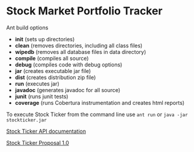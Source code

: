 Stock Market Portfolio Tracker
==============================

Ant build options
* **init**     (sets up directories)
* **clean**    (removes directories, including all class files)
* **wipedb**   (removes all database files in data directory)
* **compile**  (compiles all source)
* **debug**    (compiles code with debug options)
* **jar**      (creates executable jar file)
* **dist**     (creates distribution zip file)
* **run**      (executes jar)
* **javadoc**  (generates javadoc for all source)
* **junit**    (runs junit tests)
* **coverage** (runs Cobertura instrumentation and creates html reports)

To execute Stock Ticker from the command line use `ant run` or `java -jar stockticker.jar`

[Stock Ticker API documentation](http://htmlpreview.github.com/?https://github.com/mikeyman77/StockTicker/blob/master/doc/api/index.html)

[Stock Ticker Proposal 1.0](https://github.com/mikeyman77/StockTicker/blob/testing/doc/90.308-ProjectProposal.pdf)

